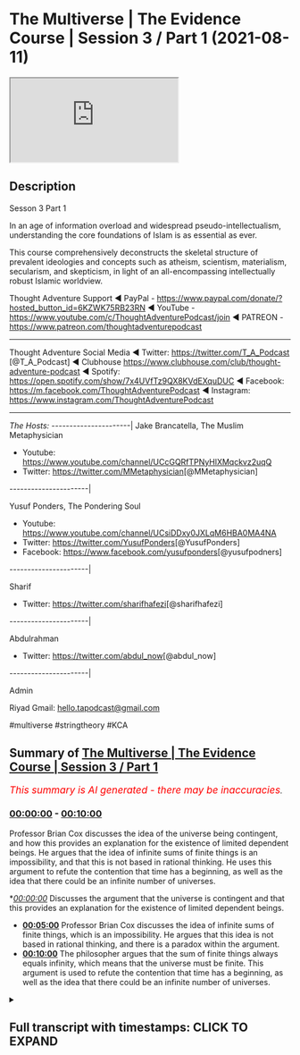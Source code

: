 # The Multiverse | The Evidence Course | Session 3 / Part 1 (2021-08-11)

<iframe loading='lazy' src='https://www.youtube.com/embed/zTqywht1u8A'></iframe>

## Description

Sesson 3 Part 1 

In an age of information overload and widespread pseudo-intellectualism, understanding the core foundations of Islam is as essential as ever. 

This course comprehensively deconstructs the skeletal structure of prevalent ideologies and concepts such as atheism, scientism, materialism, secularism, and skepticism, in light of an all-encompassing intellectually robust Islamic worldview.

Thought Adventure Support
◄ PayPal - https://www.paypal.com/donate/?hosted_button_id=6KZWK75RB23RN 
◄ YouTube - https://www.youtube.com/c/ThoughtAdventurePodcast/join
◄ PATREON - https://www.patreon.com/thoughtadventurepodcast
____________________________________________________________________

Thought Adventure Social Media
◄ Twitter: https://twitter.com/T_A_Podcast​​ [@T_A_Podcast]
◄ Clubhouse https://www.clubhouse.com/club/thought-adventure-podcast
◄ Spotify: https://open.spotify.com/show/7x4UVfTz9QX8KVdEXquDUC
◄ Facebook: https://m.facebook.com/ThoughtAdventurePodcast
◄ Instagram: https://www.instagram.com/ThoughtAdventurePodcast​

----------------------------------------------------------------

*The Hosts:*
----------------------|
Jake Brancatella, The Muslim Metaphysician

- Youtube: https://www.youtube.com/channel/UCcGQRfTPNyHlXMqckvz2uqQ
- Twitter:  https://twitter.com/MMetaphysician​​ [@MMetaphysician]

----------------------|

Yusuf Ponders, The Pondering Soul

- Youtube: https://www.youtube.com/channel/UCsiDDxy0JXLqM6HBA0MA4NA
- Twitter: https://twitter.com/YusufPonders​​ [@YusufPonders]
- Facebook: https://www.facebook.com/yusufponders​ [@yusufpodners]

----------------------|

Sharif

- Twitter: https://twitter.com/sharifhafezi​​ [@sharifhafezi]

----------------------|

Abdulrahman

- Twitter: https://twitter.com/abdul_now​ [@abdul_now]

----------------------|

Admin

Riyad 
Gmail: hello.tapodcast@gmail.com

#multiverse #stringtheory #KCA

## Summary of [The Multiverse | The Evidence Course | Session 3 / Part 1](https://www.youtube.com/watch?v=zTqywht1u8A)


*<span style="color:red; font-size:125%">This summary is AI generated - there may be inaccuracies</span>. [](/)*

### [00:00:00](https://www.youtube.com/watch?v=zTqywht1u8A&t=0) - [00:10:00](https://www.youtube.com/watch?v=zTqywht1u8A&t=600)

 Professor Brian Cox discusses the idea of the universe being contingent, and how this provides an explanation for the existence of limited dependent beings. He argues that the idea of infinite sums of finite things is an impossibility, and that this is not based in rational thinking. He uses this argument to refute the contention that time has a beginning, as well as the idea that there could be an infinite number of universes.

**[00:00:00](https://www.youtube.com/watch?v=zTqywht1u8A&t=0)* Discusses the argument that the universe is contingent and that this provides an explanation for the existence of limited dependent beings.
* **[00:05:00](https://www.youtube.com/watch?v=zTqywht1u8A&t=300)**  Professor Brian Cox discusses the idea of infinite sums of finite things, which is an impossibility. He argues that this idea is not based in rational thinking, and there is a paradox within the argument.
* **[00:10:00](https://www.youtube.com/watch?v=zTqywht1u8A&t=600)** The philosopher argues that the sum of finite things always equals infinity, which means that the universe must be finite. This argument is used to refute the contention that time has a beginning, as well as the idea that there could be an infinite number of universes.

<details><summary><h2>Full transcript with timestamps: CLICK TO EXPAND</h2></summary>

[0:00:14](https://youtu.be/zTqywht1u8A?t=14) muhammad so in session two we looked at  
[0:00:18](https://youtu.be/zTqywht1u8A?t=18) the various arguments for the belief in  
[0:00:21](https://youtu.be/zTqywht1u8A?t=21) the creator we didn't want to go through  
[0:00:22](https://youtu.be/zTqywht1u8A?t=22) all the arguments for the belief in the  
[0:00:24](https://youtu.be/zTqywht1u8A?t=24) creator we just want to use certain key  
[0:00:26](https://youtu.be/zTqywht1u8A?t=26) arguments  
[0:00:27](https://youtu.be/zTqywht1u8A?t=27) all most of the arguments they all  
[0:00:29](https://youtu.be/zTqywht1u8A?t=29) rested upon this idea of  
[0:00:32](https://youtu.be/zTqywht1u8A?t=32) why do we ask the question what causes  
[0:00:34](https://youtu.be/zTqywht1u8A?t=34) something  
[0:00:36](https://youtu.be/zTqywht1u8A?t=36) and we ask this question when we  
[0:00:37](https://youtu.be/zTqywht1u8A?t=37) identify something that is contingent  
[0:00:40](https://youtu.be/zTqywht1u8A?t=40) and we said everything within the  
[0:00:42](https://youtu.be/zTqywht1u8A?t=42) universe including the universe itself  
[0:00:45](https://youtu.be/zTqywht1u8A?t=45) is contingent  
[0:00:46](https://youtu.be/zTqywht1u8A?t=46) meaning it has a beginning to its  
[0:00:48](https://youtu.be/zTqywht1u8A?t=48) existence  
[0:00:50](https://youtu.be/zTqywht1u8A?t=50) it has certain attributes which are only  
[0:00:52](https://youtu.be/zTqywht1u8A?t=52) possible it could have had other  
[0:00:54](https://youtu.be/zTqywht1u8A?t=54) attributes it could be arranged in  
[0:00:56](https://youtu.be/zTqywht1u8A?t=56) another way as opposed to the way that  
[0:00:58](https://youtu.be/zTqywht1u8A?t=58) we see it  
[0:00:59](https://youtu.be/zTqywht1u8A?t=59) when we can identify this about the  
[0:01:02](https://youtu.be/zTqywht1u8A?t=62) universe and we know that the universe  
[0:01:04](https://youtu.be/zTqywht1u8A?t=64) didn't decide its own existence and we  
[0:01:07](https://youtu.be/zTqywht1u8A?t=67) know that the universe didn't decide its  
[0:01:08](https://youtu.be/zTqywht1u8A?t=68) own attributes and the universe didn't  
[0:01:11](https://youtu.be/zTqywht1u8A?t=71) decide its own  
[0:01:12](https://youtu.be/zTqywht1u8A?t=72) you know composition and arrangement  
[0:01:14](https://youtu.be/zTqywht1u8A?t=74) it's like saying the table decided its  
[0:01:17](https://youtu.be/zTqywht1u8A?t=77) own existence or the table decided  
[0:01:20](https://youtu.be/zTqywht1u8A?t=80) its own attributes or the table this  
[0:01:22](https://youtu.be/zTqywht1u8A?t=82) decided to put the the you know the legs  
[0:01:26](https://youtu.be/zTqywht1u8A?t=86) of the table and the top in the  
[0:01:27](https://youtu.be/zTqywht1u8A?t=87) particular  
[0:01:28](https://youtu.be/zTqywht1u8A?t=88) fashion that it was  
[0:01:31](https://youtu.be/zTqywht1u8A?t=91) because we identify  
[0:01:33](https://youtu.be/zTqywht1u8A?t=93) this thing about the universe then we  
[0:01:35](https://youtu.be/zTqywht1u8A?t=95) require something external to the  
[0:01:37](https://youtu.be/zTqywht1u8A?t=97) universe just like we require something  
[0:01:38](https://youtu.be/zTqywht1u8A?t=98) external to the table  
[0:01:40](https://youtu.be/zTqywht1u8A?t=100) it's a very profound but simple point i  
[0:01:43](https://youtu.be/zTqywht1u8A?t=103) think you know it's not too complicated  
[0:01:46](https://youtu.be/zTqywht1u8A?t=106) to really understand this point  
[0:01:49](https://youtu.be/zTqywht1u8A?t=109) now  
[0:01:50](https://youtu.be/zTqywht1u8A?t=110) in session three we're going to look at  
[0:01:52](https://youtu.be/zTqywht1u8A?t=112) some of the contentions to some of these  
[0:01:54](https://youtu.be/zTqywht1u8A?t=114) arguments what are the arguments that  
[0:01:55](https://youtu.be/zTqywht1u8A?t=115) people use  
[0:01:57](https://youtu.be/zTqywht1u8A?t=117) against this  
[0:01:59](https://youtu.be/zTqywht1u8A?t=119) and one of the arguments and one of the  
[0:02:01](https://youtu.be/zTqywht1u8A?t=121) contentions is this argument that the  
[0:02:03](https://youtu.be/zTqywht1u8A?t=123) universe  
[0:02:04](https://youtu.be/zTqywht1u8A?t=124) or that their explanation the reason why  
[0:02:07](https://youtu.be/zTqywht1u8A?t=127) we've got so many possible beings  
[0:02:09](https://youtu.be/zTqywht1u8A?t=129) contingent beings is we've got an  
[0:02:12](https://youtu.be/zTqywht1u8A?t=132) infinite number of universe  
[0:02:13](https://youtu.be/zTqywht1u8A?t=133) so in universe  
[0:02:15](https://youtu.be/zTqywht1u8A?t=135) 1 water balls at 100 degrees celsius in  
[0:02:18](https://youtu.be/zTqywht1u8A?t=138) universe 2 it boils at 101 degrees in  
[0:02:21](https://youtu.be/zTqywht1u8A?t=141) universe 3 balls 102 degrees and because  
[0:02:23](https://youtu.be/zTqywht1u8A?t=143) there's an infinite number of universes  
[0:02:25](https://youtu.be/zTqywht1u8A?t=145) it accounts for why  
[0:02:28](https://youtu.be/zTqywht1u8A?t=148) the objects within the universe have  
[0:02:30](https://youtu.be/zTqywht1u8A?t=150) those particular attributes and those  
[0:02:32](https://youtu.be/zTqywht1u8A?t=152) particular  
[0:02:34](https://youtu.be/zTqywht1u8A?t=154) arrangements so this is one of the  
[0:02:36](https://youtu.be/zTqywht1u8A?t=156) arguments that they attempt to use to  
[0:02:38](https://youtu.be/zTqywht1u8A?t=158) try and circumvent  
[0:02:39](https://youtu.be/zTqywht1u8A?t=159) uh  
[0:02:40](https://youtu.be/zTqywht1u8A?t=160) the uh  
[0:02:41](https://youtu.be/zTqywht1u8A?t=161) the possible beings that exist within  
[0:02:43](https://youtu.be/zTqywht1u8A?t=163) each universe  
[0:02:46](https://youtu.be/zTqywht1u8A?t=166) even some scientists propose the idea  
[0:02:49](https://youtu.be/zTqywht1u8A?t=169) of a multiverse some scientists argue  
[0:02:52](https://youtu.be/zTqywht1u8A?t=172) that the laws of quantum mechanics or  
[0:02:55](https://youtu.be/zTqywht1u8A?t=175) the implications of super string theory  
[0:02:57](https://youtu.be/zTqywht1u8A?t=177) indicates that there are more than one  
[0:02:59](https://youtu.be/zTqywht1u8A?t=179) universe out there  
[0:03:01](https://youtu.be/zTqywht1u8A?t=181) however there's two problems regards to  
[0:03:04](https://youtu.be/zTqywht1u8A?t=184) this question about could there be a  
[0:03:06](https://youtu.be/zTqywht1u8A?t=186) multiple number of universe and could  
[0:03:09](https://youtu.be/zTqywht1u8A?t=189) this provide an explanation of why  
[0:03:11](https://youtu.be/zTqywht1u8A?t=191) limited dependent things exist  
[0:03:15](https://youtu.be/zTqywht1u8A?t=195) uh why they have the particular  
[0:03:16](https://youtu.be/zTqywht1u8A?t=196) attributes well the first problem is  
[0:03:19](https://youtu.be/zTqywht1u8A?t=199) this  
[0:03:20](https://youtu.be/zTqywht1u8A?t=200) it still doesn't provide an explanation  
[0:03:22](https://youtu.be/zTqywht1u8A?t=202) why limited contingent beings exist in  
[0:03:25](https://youtu.be/zTqywht1u8A?t=205) the first place  
[0:03:27](https://youtu.be/zTqywht1u8A?t=207) why does each universe  
[0:03:29](https://youtu.be/zTqywht1u8A?t=209) have a specific set of attributes  
[0:03:33](https://youtu.be/zTqywht1u8A?t=213) and a specific set of patterns different  
[0:03:36](https://youtu.be/zTqywht1u8A?t=216) to another universe so why is universe a  
[0:03:38](https://youtu.be/zTqywht1u8A?t=218) like this and universe b like that  
[0:03:42](https://youtu.be/zTqywht1u8A?t=222) it doesn't provide an explanation it's  
[0:03:45](https://youtu.be/zTqywht1u8A?t=225) just simply saying this universe exists  
[0:03:47](https://youtu.be/zTqywht1u8A?t=227) and this universe exists and this one  
[0:03:49](https://youtu.be/zTqywht1u8A?t=229) has a possible existence and that one  
[0:03:52](https://youtu.be/zTqywht1u8A?t=232) has a possible existence we still not  
[0:03:54](https://youtu.be/zTqywht1u8A?t=234) explained why they exist in the first  
[0:03:56](https://youtu.be/zTqywht1u8A?t=236) place therefore it's not an explanation  
[0:03:59](https://youtu.be/zTqywht1u8A?t=239) to the existence of limited contingent  
[0:04:02](https://youtu.be/zTqywht1u8A?t=242) beings  
[0:04:03](https://youtu.be/zTqywht1u8A?t=243) secondly  
[0:04:04](https://youtu.be/zTqywht1u8A?t=244) even if we grant the idea that there is  
[0:04:07](https://youtu.be/zTqywht1u8A?t=247) an infinite number of universes or  
[0:04:09](https://youtu.be/zTqywht1u8A?t=249) multiverses  
[0:04:12](https://youtu.be/zTqywht1u8A?t=252) we still have a problem  
[0:04:14](https://youtu.be/zTqywht1u8A?t=254) and that problem  
[0:04:16](https://youtu.be/zTqywht1u8A?t=256) is uh or  
[0:04:18](https://youtu.be/zTqywht1u8A?t=258) the problem is this idea that you can  
[0:04:20](https://youtu.be/zTqywht1u8A?t=260) have an infinite number  
[0:04:23](https://youtu.be/zTqywht1u8A?t=263) of finite things  
[0:04:25](https://youtu.be/zTqywht1u8A?t=265) so if you've got an infinite number of  
[0:04:27](https://youtu.be/zTqywht1u8A?t=267) universes what you're saying is you've  
[0:04:28](https://youtu.be/zTqywht1u8A?t=268) got  
[0:04:29](https://youtu.be/zTqywht1u8A?t=269) one two three four five  
[0:04:32](https://youtu.be/zTqywht1u8A?t=272) to infinity number of universes  
[0:04:35](https://youtu.be/zTqywht1u8A?t=275) so you have an infinite number of  
[0:04:37](https://youtu.be/zTqywht1u8A?t=277) limited things so one universe is  
[0:04:39](https://youtu.be/zTqywht1u8A?t=279) limited self-contained different to  
[0:04:40](https://youtu.be/zTqywht1u8A?t=280) another universe  
[0:04:42](https://youtu.be/zTqywht1u8A?t=282) and some people say well that's a  
[0:04:44](https://youtu.be/zTqywht1u8A?t=284) possibility because you know don't  
[0:04:45](https://youtu.be/zTqywht1u8A?t=285) doesn't numbers go on forever don't  
[0:04:48](https://youtu.be/zTqywht1u8A?t=288) numbers just keep going on you can keep  
[0:04:50](https://youtu.be/zTqywht1u8A?t=290) adding one to a particular set of  
[0:04:52](https://youtu.be/zTqywht1u8A?t=292) numbers and go on forever  
[0:04:54](https://youtu.be/zTqywht1u8A?t=294) so couldn't the universe be like that  
[0:04:57](https://youtu.be/zTqywht1u8A?t=297) and we say  
[0:04:58](https://youtu.be/zTqywht1u8A?t=298) that the statement an infinite sum of  
[0:05:01](https://youtu.be/zTqywht1u8A?t=301) finite things we say this is an  
[0:05:03](https://youtu.be/zTqywht1u8A?t=303) impossibility and it's a contradiction  
[0:05:06](https://youtu.be/zTqywht1u8A?t=306) it's an irrational argument it's a  
[0:05:07](https://youtu.be/zTqywht1u8A?t=307) rational idea  
[0:05:09](https://youtu.be/zTqywht1u8A?t=309) and there's a number of ways of arguing  
[0:05:12](https://youtu.be/zTqywht1u8A?t=312) this and demonstrating how it's  
[0:05:14](https://youtu.be/zTqywht1u8A?t=314) irrational  
[0:05:15](https://youtu.be/zTqywht1u8A?t=315) the first way  
[0:05:17](https://youtu.be/zTqywht1u8A?t=317) is to look at the issue to give an  
[0:05:19](https://youtu.be/zTqywht1u8A?t=319) analogy  
[0:05:20](https://youtu.be/zTqywht1u8A?t=320) about marbles  
[0:05:22](https://youtu.be/zTqywht1u8A?t=322) actually before i give the analogy of  
[0:05:24](https://youtu.be/zTqywht1u8A?t=324) marbles i want to just explain this  
[0:05:27](https://youtu.be/zTqywht1u8A?t=327) point about numbers and do numbers  
[0:05:29](https://youtu.be/zTqywht1u8A?t=329) actual in actuality go on forever even  
[0:05:32](https://youtu.be/zTqywht1u8A?t=332) though there's no terminating number or  
[0:05:34](https://youtu.be/zTqywht1u8A?t=334) maybe another way to look at it can i  
[0:05:36](https://youtu.be/zTqywht1u8A?t=336) count when i start from one  
[0:05:39](https://youtu.be/zTqywht1u8A?t=339) and i continue counting two three four  
[0:05:42](https://youtu.be/zTqywht1u8A?t=342) five can i continue counting and reach  
[0:05:45](https://youtu.be/zTqywht1u8A?t=345) the infinite number  
[0:05:48](https://youtu.be/zTqywht1u8A?t=348) now most people would say well that's  
[0:05:50](https://youtu.be/zTqywht1u8A?t=350) impossible you can't do that because  
[0:05:52](https://youtu.be/zTqywht1u8A?t=352) every number you land upon will be what  
[0:05:56](https://youtu.be/zTqywht1u8A?t=356) a finite number so if you go a trillion  
[0:05:59](https://youtu.be/zTqywht1u8A?t=359) you'd have a trillion and one it's a  
[0:06:00](https://youtu.be/zTqywht1u8A?t=360) finite number a squillion a squillion  
[0:06:03](https://youtu.be/zTqywht1u8A?t=363) and one still a finite number  
[0:06:05](https://youtu.be/zTqywht1u8A?t=365) so you can never actually reach  
[0:06:07](https://youtu.be/zTqywht1u8A?t=367) infinite number  
[0:06:09](https://youtu.be/zTqywht1u8A?t=369) what you reach is another finite number  
[0:06:12](https://youtu.be/zTqywht1u8A?t=372) so when we say we the numbers go on  
[0:06:14](https://youtu.be/zTqywht1u8A?t=374) forever even if we count and we take out  
[0:06:17](https://youtu.be/zTqywht1u8A?t=377) the concept of you know we say we've got  
[0:06:19](https://youtu.be/zTqywht1u8A?t=379) an eternal life  
[0:06:20](https://youtu.be/zTqywht1u8A?t=380) we're still counting we will always land  
[0:06:22](https://youtu.be/zTqywht1u8A?t=382) upon and finite set of numbers  
[0:06:25](https://youtu.be/zTqywht1u8A?t=385) yeah it's finite number and even if  
[0:06:27](https://youtu.be/zTqywht1u8A?t=387) somebody says yeah you can reach  
[0:06:28](https://youtu.be/zTqywht1u8A?t=388) infinite well okay what was the number  
[0:06:30](https://youtu.be/zTqywht1u8A?t=390) just before you got to infinity  
[0:06:33](https://youtu.be/zTqywht1u8A?t=393) obviously there is no number just before  
[0:06:34](https://youtu.be/zTqywht1u8A?t=394) infinity  
[0:06:36](https://youtu.be/zTqywht1u8A?t=396) the other  
[0:06:37](https://youtu.be/zTqywht1u8A?t=397) example that i wanted to give  
[0:06:39](https://youtu.be/zTqywht1u8A?t=399) was the example of  
[0:06:41](https://youtu.be/zTqywht1u8A?t=401) an infinite pile of marbles  
[0:06:44](https://youtu.be/zTqywht1u8A?t=404) just to explain and just also  
[0:06:46](https://youtu.be/zTqywht1u8A?t=406) demonstrate  
[0:06:47](https://youtu.be/zTqywht1u8A?t=407) the irrationality of this statement of  
[0:06:50](https://youtu.be/zTqywht1u8A?t=410) an infinite finite finite things  
[0:06:52](https://youtu.be/zTqywht1u8A?t=412) infinite sum of finite things  
[0:06:54](https://youtu.be/zTqywht1u8A?t=414) so imagine you had an infinite number of  
[0:06:56](https://youtu.be/zTqywht1u8A?t=416) marbles  
[0:06:58](https://youtu.be/zTqywht1u8A?t=418) and  
[0:07:00](https://youtu.be/zTqywht1u8A?t=420) this big pile of marbles with an  
[0:07:01](https://youtu.be/zTqywht1u8A?t=421) infinite number of marbles you cut them  
[0:07:04](https://youtu.be/zTqywht1u8A?t=424) in half exactly  
[0:07:06](https://youtu.be/zTqywht1u8A?t=426) how many number of marbles do you have  
[0:07:10](https://youtu.be/zTqywht1u8A?t=430) in each of the halves  
[0:07:12](https://youtu.be/zTqywht1u8A?t=432) now somebody might say well they become  
[0:07:14](https://youtu.be/zTqywht1u8A?t=434) finite well if they became a finite  
[0:07:16](https://youtu.be/zTqywht1u8A?t=436) number a limited number then limited  
[0:07:19](https://youtu.be/zTqywht1u8A?t=439) pile of marbles at a limited pile of  
[0:07:22](https://youtu.be/zTqywht1u8A?t=442) marbles would equal  
[0:07:23](https://youtu.be/zTqywht1u8A?t=443) a limited number of marbles  
[0:07:26](https://youtu.be/zTqywht1u8A?t=446) so when you cut the marbles in half you  
[0:07:28](https://youtu.be/zTqywht1u8A?t=448) have to have  
[0:07:29](https://youtu.be/zTqywht1u8A?t=449) infinite number of marbles in one half  
[0:07:32](https://youtu.be/zTqywht1u8A?t=452) and another infinite in the other pile  
[0:07:35](https://youtu.be/zTqywht1u8A?t=455) of marbles  
[0:07:36](https://youtu.be/zTqywht1u8A?t=456) and in fact if you create four piles  
[0:07:40](https://youtu.be/zTqywht1u8A?t=460) yeah i cut them into quarters four piles  
[0:07:42](https://youtu.be/zTqywht1u8A?t=462) of marbles then every pile of marbles  
[0:07:45](https://youtu.be/zTqywht1u8A?t=465) would have to be infinite because when  
[0:07:46](https://youtu.be/zTqywht1u8A?t=466) you add infinite plus infinite plus  
[0:07:48](https://youtu.be/zTqywht1u8A?t=468) infinite plus infinite equals infinite  
[0:07:50](https://youtu.be/zTqywht1u8A?t=470) if they became limited then limited plus  
[0:07:52](https://youtu.be/zTqywht1u8A?t=472) limited plus limited plus limited would  
[0:07:55](https://youtu.be/zTqywht1u8A?t=475) equal a limited number so every  
[0:07:58](https://youtu.be/zTqywht1u8A?t=478) fraction of an infinite sum of finite  
[0:08:01](https://youtu.be/zTqywht1u8A?t=481) things would have to be  
[0:08:03](https://youtu.be/zTqywht1u8A?t=483) infinite every every fraction would have  
[0:08:06](https://youtu.be/zTqywht1u8A?t=486) to be have contained an infinite amount  
[0:08:08](https://youtu.be/zTqywht1u8A?t=488) of things  
[0:08:09](https://youtu.be/zTqywht1u8A?t=489) now  
[0:08:10](https://youtu.be/zTqywht1u8A?t=490) there's a contradiction that we're  
[0:08:13](https://youtu.be/zTqywht1u8A?t=493) starting to see  
[0:08:15](https://youtu.be/zTqywht1u8A?t=495) one of these contradictions is  
[0:08:18](https://youtu.be/zTqywht1u8A?t=498) why when we say that the infinite  
[0:08:22](https://youtu.be/zTqywht1u8A?t=502) is being subdivided here  
[0:08:25](https://youtu.be/zTqywht1u8A?t=505) if i was to take three marbles away from  
[0:08:28](https://youtu.be/zTqywht1u8A?t=508) the infinite pile of marbles  
[0:08:31](https://youtu.be/zTqywht1u8A?t=511) the original pile that i had  
[0:08:34](https://youtu.be/zTqywht1u8A?t=514) have i decreased infinity  
[0:08:36](https://youtu.be/zTqywht1u8A?t=516) the answer would be no we haven't  
[0:08:38](https://youtu.be/zTqywht1u8A?t=518) decreased the number of marbles because  
[0:08:39](https://youtu.be/zTqywht1u8A?t=519) the marbles are still infinite  
[0:08:42](https://youtu.be/zTqywht1u8A?t=522) but if you not decrease the number of  
[0:08:44](https://youtu.be/zTqywht1u8A?t=524) marbles then where those three marbles  
[0:08:46](https://youtu.be/zTqywht1u8A?t=526) come from  
[0:08:48](https://youtu.be/zTqywht1u8A?t=528) not only this  
[0:08:49](https://youtu.be/zTqywht1u8A?t=529) but those three marbles are a fraction  
[0:08:53](https://youtu.be/zTqywht1u8A?t=533) of the overall number of marbles and we  
[0:08:55](https://youtu.be/zTqywht1u8A?t=535) said every fraction of an infinite  
[0:08:58](https://youtu.be/zTqywht1u8A?t=538) infinite sum of finite things has to be  
[0:09:01](https://youtu.be/zTqywht1u8A?t=541) infinite  
[0:09:02](https://youtu.be/zTqywht1u8A?t=542) but here we have a proportion a fraction  
[0:09:06](https://youtu.be/zTqywht1u8A?t=546) which is finite i3 free marbles of the  
[0:09:10](https://youtu.be/zTqywht1u8A?t=550) overall pile  
[0:09:11](https://youtu.be/zTqywht1u8A?t=551) so the proportion of the  
[0:09:13](https://youtu.be/zTqywht1u8A?t=553) pile of marbles  
[0:09:15](https://youtu.be/zTqywht1u8A?t=555) is equivalent to the proportion of the  
[0:09:17](https://youtu.be/zTqywht1u8A?t=557) three so if the three is a finite number  
[0:09:19](https://youtu.be/zTqywht1u8A?t=559) then the overall would also be finite  
[0:09:21](https://youtu.be/zTqywht1u8A?t=561) would also be limited if we are saying  
[0:09:23](https://youtu.be/zTqywht1u8A?t=563) that it's infinite then we have this  
[0:09:25](https://youtu.be/zTqywht1u8A?t=565) contradiction this paradox where we're  
[0:09:27](https://youtu.be/zTqywht1u8A?t=567) saying every fraction is infinite but  
[0:09:29](https://youtu.be/zTqywht1u8A?t=569) then we create a fraction of taking  
[0:09:31](https://youtu.be/zTqywht1u8A?t=571) three marbles away from the overall and  
[0:09:33](https://youtu.be/zTqywht1u8A?t=573) it's not infinite anymore  
[0:09:35](https://youtu.be/zTqywht1u8A?t=575) so when we look at this argument about  
[0:09:37](https://youtu.be/zTqywht1u8A?t=577) infinite uh infinite sum of finite  
[0:09:39](https://youtu.be/zTqywht1u8A?t=579) things we say it's an impossibility and  
[0:09:40](https://youtu.be/zTqywht1u8A?t=580) this is not just something which  
[0:09:43](https://youtu.be/zTqywht1u8A?t=583) i said or a few people said even famous  
[0:09:46](https://youtu.be/zTqywht1u8A?t=586) mathematicians like david hilbert  
[0:09:48](https://youtu.be/zTqywht1u8A?t=588) has mentioned the point  
[0:09:50](https://youtu.be/zTqywht1u8A?t=590) that this idea of infinity is not the  
[0:09:53](https://youtu.be/zTqywht1u8A?t=593) basis of rational thinking you can't use  
[0:09:56](https://youtu.be/zTqywht1u8A?t=596) it as a basis of rational thinking he  
[0:09:58](https://youtu.be/zTqywht1u8A?t=598) even argued that there is nothing within  
[0:10:00](https://youtu.be/zTqywht1u8A?t=600) the universe  
[0:10:02](https://youtu.be/zTqywht1u8A?t=602) whether that is a circle uh like uh the  
[0:10:05](https://youtu.be/zTqywht1u8A?t=605) most spherical thing that we know is an  
[0:10:07](https://youtu.be/zTqywht1u8A?t=607) electron whether it is even the universe  
[0:10:10](https://youtu.be/zTqywht1u8A?t=610) and its expansion there's nothing within  
[0:10:12](https://youtu.be/zTqywht1u8A?t=612) the universe that is actually infinite  
[0:10:14](https://youtu.be/zTqywht1u8A?t=614) so even this idea that the universe is  
[0:10:16](https://youtu.be/zTqywht1u8A?t=616) constantly getting bigger and bigger and  
[0:10:18](https://youtu.be/zTqywht1u8A?t=618) bigger he says at every moment of its  
[0:10:20](https://youtu.be/zTqywht1u8A?t=620) size it will always be finite  
[0:10:23](https://youtu.be/zTqywht1u8A?t=623) yeah so it's just constantly bigger  
[0:10:25](https://youtu.be/zTqywht1u8A?t=625) getting bigger so he'd use this term  
[0:10:27](https://youtu.be/zTqywht1u8A?t=627) it's finite but unbound so he's saying  
[0:10:29](https://youtu.be/zTqywht1u8A?t=629) it's still finite at any moment even  
[0:10:32](https://youtu.be/zTqywht1u8A?t=632) though it will continue to  
[0:10:34](https://youtu.be/zTqywht1u8A?t=634) expand  
[0:10:36](https://youtu.be/zTqywht1u8A?t=636) so he explains that this idea of  
[0:10:38](https://youtu.be/zTqywht1u8A?t=638) infinity is impossible to be applied  
[0:10:41](https://youtu.be/zTqywht1u8A?t=641) in the real world it just doesn't make  
[0:10:43](https://youtu.be/zTqywht1u8A?t=643) sense it falls into contradictions and  
[0:10:45](https://youtu.be/zTqywht1u8A?t=645) it falls into inconsistencies so when  
[0:10:48](https://youtu.be/zTqywht1u8A?t=648) somebody argues that you can have an  
[0:10:50](https://youtu.be/zTqywht1u8A?t=650) infinite number of universes  
[0:10:54](https://youtu.be/zTqywht1u8A?t=654) then that is a fallacy that is a  
[0:10:57](https://youtu.be/zTqywht1u8A?t=657) contradiction and we can use this  
[0:10:59](https://youtu.be/zTqywht1u8A?t=659) argument that you can that the sum of  
[0:11:01](https://youtu.be/zTqywht1u8A?t=661) finite is always finite to explain  
[0:11:04](https://youtu.be/zTqywht1u8A?t=664) that the universe is finite so if i can  
[0:11:07](https://youtu.be/zTqywht1u8A?t=667) measure the distance between two points  
[0:11:09](https://youtu.be/zTqywht1u8A?t=669) between this point point a and point b  
[0:11:11](https://youtu.be/zTqywht1u8A?t=671) and we say it's one meter  
[0:11:13](https://youtu.be/zTqywht1u8A?t=673) then i know that the rest of the  
[0:11:14](https://youtu.be/zTqywht1u8A?t=674) universe is a fraction a proportion over  
[0:11:18](https://youtu.be/zTqywht1u8A?t=678) these two points  
[0:11:20](https://youtu.be/zTqywht1u8A?t=680) and if the fraction and proportion is  
[0:11:22](https://youtu.be/zTqywht1u8A?t=682) finite  
[0:11:23](https://youtu.be/zTqywht1u8A?t=683) then the universe must also be finite  
[0:11:25](https://youtu.be/zTqywht1u8A?t=685) even without measuring the entirety of  
[0:11:27](https://youtu.be/zTqywht1u8A?t=687) the universe  
[0:11:29](https://youtu.be/zTqywht1u8A?t=689) similarly if i ask the question does  
[0:11:31](https://youtu.be/zTqywht1u8A?t=691) time have a beginning  
[0:11:33](https://youtu.be/zTqywht1u8A?t=693) and i say time is the number of events  
[0:11:36](https://youtu.be/zTqywht1u8A?t=696) that have taken place  
[0:11:37](https://youtu.be/zTqywht1u8A?t=697) could time have a beginning or could it  
[0:11:39](https://youtu.be/zTqywht1u8A?t=699) be eternal well eternality would mean an  
[0:11:42](https://youtu.be/zTqywht1u8A?t=702) infinite number of events  
[0:11:45](https://youtu.be/zTqywht1u8A?t=705) but we just said an infinity cannot  
[0:11:47](https://youtu.be/zTqywht1u8A?t=707) exist  
[0:11:48](https://youtu.be/zTqywht1u8A?t=708) when it comes to adding up finite things  
[0:11:51](https://youtu.be/zTqywht1u8A?t=711) to make infinity  
[0:11:52](https://youtu.be/zTqywht1u8A?t=712) so therefore there must be a limited  
[0:11:55](https://youtu.be/zTqywht1u8A?t=715) number of events and thus a beginning to  
[0:11:59](https://youtu.be/zTqywht1u8A?t=719) time  
[0:12:00](https://youtu.be/zTqywht1u8A?t=720) so what we've shown  
[0:12:01](https://youtu.be/zTqywht1u8A?t=721) is that the  
[0:12:02](https://youtu.be/zTqywht1u8A?t=722) sum of finite is always finite therefore  
[0:12:05](https://youtu.be/zTqywht1u8A?t=725) that has to be even if we're talking  
[0:12:07](https://youtu.be/zTqywht1u8A?t=727) about other universes there has to be a  
[0:12:09](https://youtu.be/zTqywht1u8A?t=729) finite number of other universes they're  
[0:12:11](https://youtu.be/zTqywht1u8A?t=731) still limited contingent dependent  
[0:12:13](https://youtu.be/zTqywht1u8A?t=733) beings  
[0:12:14](https://youtu.be/zTqywht1u8A?t=734) we have to have a space which is finite  
[0:12:18](https://youtu.be/zTqywht1u8A?t=738) and a universe therefore which is  
[0:12:20](https://youtu.be/zTqywht1u8A?t=740) limited and finite and we also have to  
[0:12:22](https://youtu.be/zTqywht1u8A?t=742) have time which has to have a beginning  
[0:12:25](https://youtu.be/zTqywht1u8A?t=745) because the number of events in time  
[0:12:27](https://youtu.be/zTqywht1u8A?t=747) also have a beginning uh  
[0:12:30](https://youtu.be/zTqywht1u8A?t=750) the the number events have to have  
[0:12:32](https://youtu.be/zTqywht1u8A?t=752) is a finite number  
[0:12:34](https://youtu.be/zTqywht1u8A?t=754) so  
[0:12:35](https://youtu.be/zTqywht1u8A?t=755) this contention that is used by some  
[0:12:38](https://youtu.be/zTqywht1u8A?t=758) atheists  
[0:12:39](https://youtu.be/zTqywht1u8A?t=759) fails  
[0:12:40](https://youtu.be/zTqywht1u8A?t=760) to be a rational basis to really  
[0:12:43](https://youtu.be/zTqywht1u8A?t=763) undermine the proof for the existence of  
[0:12:45](https://youtu.be/zTqywht1u8A?t=765) the creator  
[0:12:57](https://youtu.be/zTqywht1u8A?t=777) you  
</details>